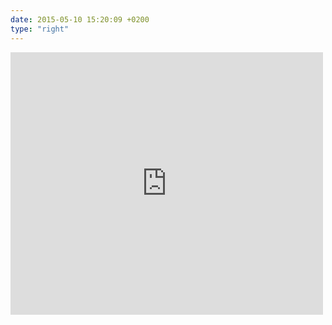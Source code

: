 ```yaml
---
date: 2015-05-10 15:20:09 +0200
type: "right"
---
```

<iframe src="https://www.facebook.com/plugins/post.php?href=https%3A%2F%2Fwww.facebook.com%2Fsonyshchuk%2Fposts%2F826805037356744%3A0&width=500" width="500" height="420" style="border:none;overflow:hidden" scrolling="no" frameborder="0" allowTransparency="true"></iframe>
